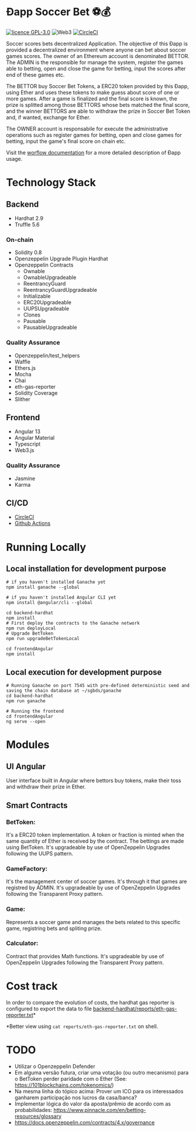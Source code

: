 # Ðapp Soccer Bet ⚽💰

[![licence GPL-3.0](https://img.shields.io/github/license/fabianorodrigo/dappsoccerbet?style=flat-square&logo=creativecommons)](https://github.com/fabianorodrigo/dappsoccerbet/blob/master/LICENSE.md)
![Web3](https://img.shields.io/badge/web3-Decentralized%20Web-brightgreen?style=flat-square&logo=ethereum)
[![CircleCI](https://circleci.com/gh/fabianorodrigo/dAppSoccerbet/tree/develop.svg?style=svg)](https://circleci.com/gh/fabianorodrigo/dAppSoccerbet/tree/develop)

Soccer scores bets decentralized Application. The objective of this Ðapp is provided a decentralized environment where anyone can bet about soccer games scores. The owner of an Ethereum account is denominated BETTOR. The ADMIN is the responsible for manage the system, register the games able to betting, open and close the game for betting, input the scores after end of these games etc.

The BETTOR buy Soccer Bet Tokens, a ERC20 token provided by this Ðapp, using Ether and uses these tokens to make guess about score of one or more games. After a game is finalized and the final score is known, the prize is splitted among those BETTORS whose bets matched the final score, and the winner BETTORS are able to withdraw the prize in Soccer Bet Token and, if wanted, exchange for Ether.

The OWNER account is responsabile for execute the administrative operations such as register games for betting, open and close games for betting, input the game's final score on chain etc.

Visit the [worflow documentation](./docs/workflow/) for a more detailed description of Ðapp usage.

# Technology Stack

## Backend

- Hardhat 2.9
- Truffle 5.6

### On-chain

- Solidity 0.8
- Openzeppelin Upgrade Plugin Hardhat
- Openzeppelin Contracts
  - Ownable
  - OwnableUpgradeable
  - ReentrancyGuard
  - ReentrancyGuardUpgradeable
  - Initializable
  - ERC20Upgradeable
  - UUPSUpgradeable
  - Clones
  - Pausable
  - PausableUpgradeable

### Quality Assurance

- Openzeppelin/test_helpers
- Waffle
- Ethers.js
- Mocha
- Chai
- eth-gas-reporter
- Solidity Coverage
- Slither

## Frontend

- Angular 13
- Angular Material
- Typescript
- Web3.js

### Quality Assurance

- Jasmine
- Karma

## CI/CD

- [CircleCI](https://app.circleci.com/pipelines/github/fabianorodrigo/dAppSoccerbet)
- [Github Actions](https://github.com/fabianorodrigo/dAppSoccerbet/actions/workflows/main.yaml)

# Running Locally

## Local installation for development purpose

```
# if you haven't installed Ganache yet
npm install ganache --global

# if you haven't installed Angular CLI yet
npm install @angular/cli --global

cd backend-hardhat
npm install
# First deploy the contracts to the Ganache network
npm run deployLocal
# Upgrade BetToken
npm run upgradeBetTokenLocal

cd frontendAngular
npm install
```

## Local execution for development purpose

```
# Running Ganache on port 7545 with pre-defined deterministic seed and saving the chain database at ~/sgbds/ganache
cd backend-hardhat
npm run ganache

# Running the frontend
cd frontendAngular
ng serve --open
```

# Modules

## UI Angular

User interface built in Angular where bettors buy tokens, make their toss and withdraw their prize in Ether.

## Smart Contracts

### BetToken:

It's a ERC20 token implementation. A token or fraction is minted when the same quantity of Ether is received by the contract. The bettings are made using BetToken. It's upgradeable by use of OpenZeppelin Upgrades following the UUPS pattern.

### GameFactory:

It's the management center of soccer games. It's through it that games are registred by ADMIN. It's upgradeable by use of OpenZeppelin Upgrades following the Transparent Proxy pattern.

### Game:

Represents a soccer game and manages the bets related to this specific game, registring bets and spliting prize.

### Calculator:

Contract that provides Math functions. It's upgradeable by use of OpenZeppelin Upgrades following the Transparent Proxy pattern.

# Cost track

In order to compare the evolution of costs, the hardhat gas reporter is configured to export the data to file [backend-hardhat/reports/eth-gas-reporter.txt](https://github.com/fabianorodrigo/dAppSoccerbet/blob/develop/backend-hardhat/reports/eth-gas-reporter.txt)\*

\*Better view using `cat reports/eth-gas-reporter.txt` on shell.

# TODO

- Utilizar o Openzeppelin Defender
- Em alguma versão futura, criar uma votação (ou outro mecanismo) para o BetToken perder paridade com o Ether (See: https://101blockchains.com/tokenomics/)
- Na mesma linha do tópico acima: Prover um ICO para os interessados ganharem participação nos lucros da casa/banca?
- Implementar lógica do valor da aposta/prêmio de acordo com as probabilidades: https://www.pinnacle.com/en/betting-resources/glossary
- https://docs.openzeppelin.com/contracts/4.x/governance
